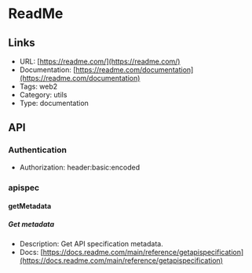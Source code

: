 # ReadMe

## Links

* URL: [https://readme.com/](https://readme.com/)
* Documentation: [https://readme.com/documentation](https://readme.com/documentation)
* Tags: web2
* Category: utils
* Type: documentation

## API

### Authentication

* Authorization: header:basic:encoded

### apispec

#### getMetadata

##### Get metadata

* Description: Get API specification metadata.
* Docs: [https://docs.readme.com/main/reference/getapispecification](https://docs.readme.com/main/reference/getapispecification)
